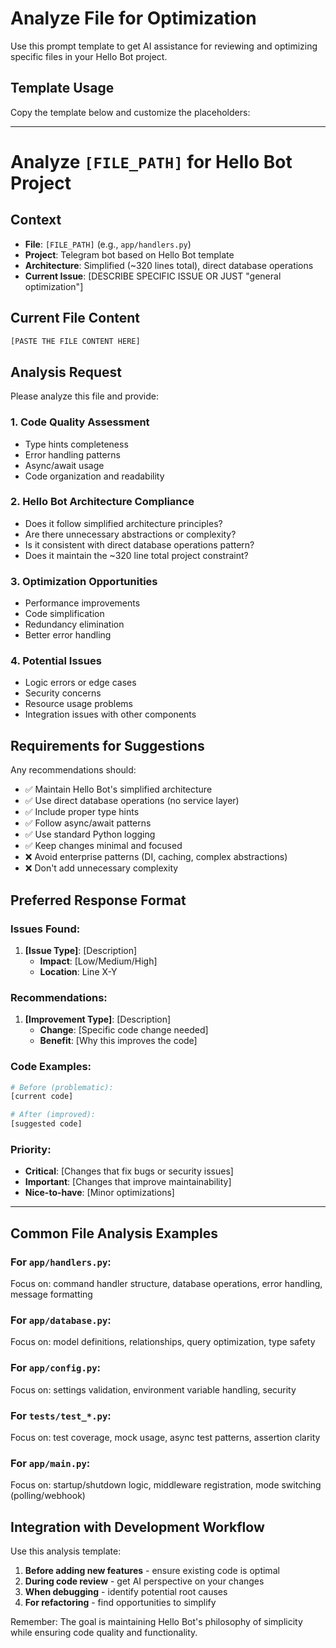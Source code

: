 # Analyze File for Optimization

Use this prompt template to get AI assistance for reviewing and optimizing specific files in your Hello Bot project.

## Template Usage

Copy the template below and customize the placeholders:

---

# Analyze `[FILE_PATH]` for Hello Bot Project

## Context
- **File**: `[FILE_PATH]` (e.g., `app/handlers.py`)
- **Project**: Telegram bot based on Hello Bot template
- **Architecture**: Simplified (~320 lines total), direct database operations
- **Current Issue**: [DESCRIBE SPECIFIC ISSUE OR JUST "general optimization"]

## Current File Content
```python
[PASTE THE FILE CONTENT HERE]
```

## Analysis Request

Please analyze this file and provide:

### 1. Code Quality Assessment
- Type hints completeness
- Error handling patterns  
- Async/await usage
- Code organization and readability

### 2. Hello Bot Architecture Compliance
- Does it follow simplified architecture principles?
- Are there unnecessary abstractions or complexity?
- Is it consistent with direct database operations pattern?
- Does it maintain the ~320 line total project constraint?

### 3. Optimization Opportunities
- Performance improvements
- Code simplification
- Redundancy elimination
- Better error handling

### 4. Potential Issues
- Logic errors or edge cases
- Security concerns
- Resource usage problems
- Integration issues with other components

## Requirements for Suggestions

Any recommendations should:
- ✅ Maintain Hello Bot's simplified architecture
- ✅ Use direct database operations (no service layer)
- ✅ Include proper type hints
- ✅ Follow async/await patterns
- ✅ Use standard Python logging
- ✅ Keep changes minimal and focused
- ❌ Avoid enterprise patterns (DI, caching, complex abstractions)
- ❌ Don't add unnecessary complexity

## Preferred Response Format

### Issues Found:
1. **[Issue Type]**: [Description]
   - **Impact**: [Low/Medium/High]
   - **Location**: Line X-Y

### Recommendations:
1. **[Improvement Type]**: [Description]
   - **Change**: [Specific code change needed]
   - **Benefit**: [Why this improves the code]

### Code Examples:
```python
# Before (problematic):
[current code]

# After (improved):
[suggested code]
```

### Priority:
- **Critical**: [Changes that fix bugs or security issues]
- **Important**: [Changes that improve maintainability]  
- **Nice-to-have**: [Minor optimizations]

---

## Common File Analysis Examples

### For `app/handlers.py`:
Focus on: command handler structure, database operations, error handling, message formatting

### For `app/database.py`:
Focus on: model definitions, relationships, query optimization, type safety

### For `app/config.py`:
Focus on: settings validation, environment variable handling, security

### For `tests/test_*.py`:
Focus on: test coverage, mock usage, async test patterns, assertion clarity

### For `app/main.py`:
Focus on: startup/shutdown logic, middleware registration, mode switching (polling/webhook)

## Integration with Development Workflow

Use this analysis template:
1. **Before adding new features** - ensure existing code is optimal
2. **During code review** - get AI perspective on your changes  
3. **When debugging** - identify potential root causes
4. **For refactoring** - find opportunities to simplify

Remember: The goal is maintaining Hello Bot's philosophy of simplicity while ensuring code quality and functionality.